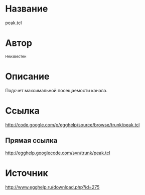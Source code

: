 # Название #
peak.tcl


# Автор #
<sup>Неизвестен</sup>


# Описание #
Подсчет максимальной посещаемости канала.


# Ссылка #
http://code.google.com/p/egghelp/source/browse/trunk/peak.tcl

## Прямая ссылка ##
http://egghelp.googlecode.com/svn/trunk/peak.tcl


# Источник #
http://www.egghelp.ru/download.php?id=275
